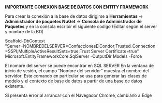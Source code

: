 **IMPORTANTE**
**CONEXION BASE DE DATOS CON ENTITY FRAMEWORK**

Para crear la conexión a la base de datos dirigirse a 
**Herramientas** => **Administrador de paquetes NuGet** => **Consola de Administrador de Paquetes**
y en la consola escribir el siguiente codigo (Editar según el server y nombre de la BD)


Scaffold-DbContext "Server=NOMBREDELSERVER=ConfeccionesElCondor;Trusted_Connection=SSPI;MultipleActiveResultSets=true;Trust Server Certificate=true" Microsoft.EntityFrameworkCore.SqlServer -OutputDir Models -Force

El nombre del server se puede encontrar en SQL SERVER En la ventana de inicio de sesión, el campo "Nombre del servidor" muestra el nombre del servidor.
Este comando en particular se usa para generar las clases de modelo y el contexto de base de datos a partir de una base de datos existente.

Si presenta error al arrancar con el Navegador Chrome, cambiarlo a Edge
